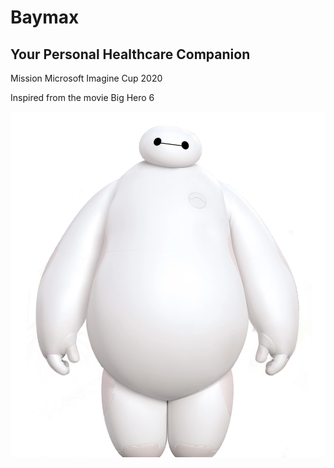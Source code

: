 # Baymax 
## Your Personal Healthcare Companion

Mission Microsoft Imagine Cup 2020

Inspired from the movie Big Hero 6

![Baymax](./images/baymaxImg.png)